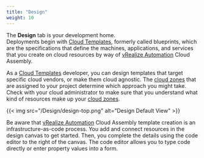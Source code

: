 ```yaml
---
title: "Design"
weight: 10
---
```


The <strong>Design</strong> tab is your development home.<br> 
Deployments begin with [Cloud Templates](/Design/Cloud_Templates/), formerly called blueprints, which are the specifications that define the machines, applications, and services that you create on cloud resources by way of [vRealize Automation](https://www.vmware.com/products/vrealize-automation.html) Cloud Assembly.

As a [Cloud Templates](/Design/Cloud_Templates/) developer, you can design templates that target specific cloud vendors, or make them cloud agnostic. The [cloud zones](Infrastructure/Configure/Cloud-Zones/) that are assigned to your project determine which approach you might take. Check with your cloud administrator to make sure that you understand what kind of resources make up your [cloud zones](Infrastructure/Configure/Cloud-Zones/).

{{< img src="/Design/design-top.png" alt="Design Default View" >}}

Be aware that [vRealize Automation](https://www.vmware.com/products/vrealize-automation.html) Cloud Assembly template creation is an infrastructure-as-code process. You add and connect resources in the design canvas to get started. Then, you complete the details using the code editor to the right of the canvas. The code editor allows you to type code directly or enter property values into a form.
